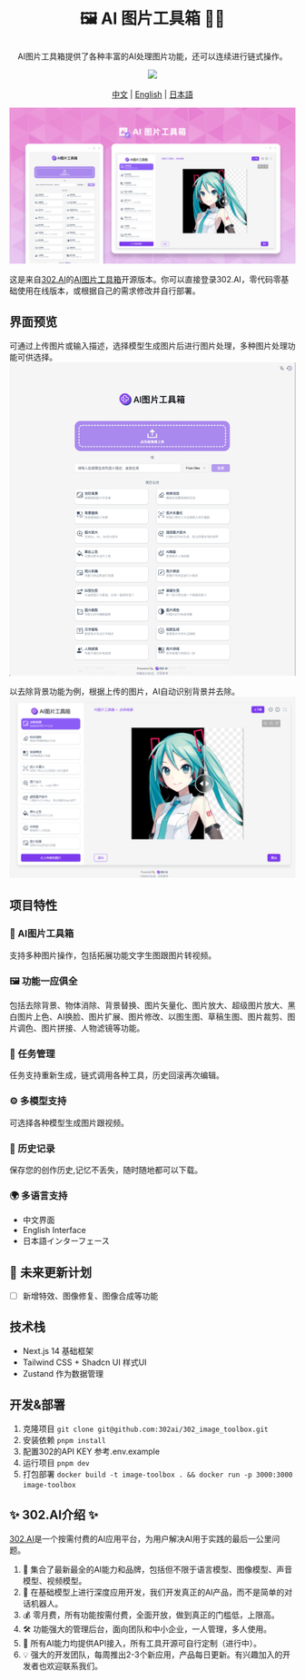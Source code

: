 # <p align="center">🖼️ AI 图片工具箱 🚀✨</p>

<p align="center">AI图片工具箱提供了各种丰富的AI处理图片功能，还可以连续进行链式操作。</p>

<p align="center"><a href="https://302.ai/tools/word/" target="blank"><img src="https://file.302ai.cn/gpt/imgs/github/302_badge.png" /></a></p >

<p align="center"><a href="README zh.md">中文</a> | <a href="README.md">English</a> | <a href="README_ja.md">日本語</a></p>

![pic-tool](docs/图片工具箱.png)  

这是来自[302.AI](https://302.ai)的[AI图片工具箱](https://302.ai/tools/pictool/)开源版本。你可以直接登录302.AI，零代码零基础使用在线版本，或根据自己的需求修改并自行部署。

## 界面预览
可通过上传图片或输入描述，选择模型生成图片后进行图片处理，多种图片处理功能可供选择。
![pic-tool](docs/zh/pic-tool.png)      

以去除背景功能为例，根据上传的图片，AI自动识别背景并去除。
![pic-tool](docs/zh/图片工具箱1.png)


## 项目特性
### 🎥 AI图片工具箱
  支持多种图片操作，包括拓展功能文字生图跟图片转视频。
### 🖼️ 功能一应俱全
  包括去除背景、物体消除、背景替换、图片矢量化、图片放大、超级图片放大、黑白图片上色、AI换脸、图片扩展、图片修改、以图生图、草稿生图、图片裁剪、图片调色、图片拼接、人物滤镜等功能。
### 🔄 任务管理
  任务支持重新生成，链式调用各种工具，历史回滚再次编辑。
### ⚙️ 多模型支持
  可选择各种模型生成图片跟视频。
### 📜 历史记录
  保存您的创作历史,记忆不丢失，随时随地都可以下载。
### 🌍 多语言支持
  - 中文界面
  - English Interface
  - 日本語インターフェース

## 🚩 未来更新计划
- [ ] 新增特效、图像修复、图像合成等功能

## 技术栈

- Next.js 14 基础框架
- Tailwind CSS + Shadcn UI 样式UI
- Zustand 作为数据管理

## 开发&部署

1. 克隆项目 `git clone git@github.com:302ai/302_image_toolbox.git`
2. 安装依赖 `pnpm install`
3. 配置302的API KEY 参考.env.example
4. 运行项目 `pnpm dev`
5. 打包部署 `docker build -t image-toolbox . && docker run -p 3000:3000 image-toolbox`


## ✨ 302.AI介绍 ✨

[302.AI](https://302.ai)是一个按需付费的AI应用平台，为用户解决AI用于实践的最后一公里问题。

1. 🧠 集合了最新最全的AI能力和品牌，包括但不限于语言模型、图像模型、声音模型、视频模型。
2. 🚀 在基础模型上进行深度应用开发，我们开发真正的AI产品，而不是简单的对话机器人。
3. 💰 零月费，所有功能按需付费，全面开放，做到真正的门槛低，上限高。
4. 🛠 功能强大的管理后台，面向团队和中小企业，一人管理，多人使用。
5. 🔗 所有AI能力均提供API接入，所有工具开源可自行定制（进行中）。
6. 💡 强大的开发团队，每周推出2-3个新应用，产品每日更新。有兴趣加入的开发者也欢迎联系我们。
